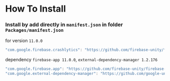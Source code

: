 # How To Install

### Install by add directly in `manifest.json` in folder `Packages/manifest.json`


for version `11.0.0`
```csharp
"com.google.firebase.crashlytics": "https://github.com/firebase-unity/firebase-crashlytics.git#11.0.0",
```


dependency `firebase-app 11.0.0`, `external-dependency-manager 1.2.176`
```csharp
"com.google.firebase.app": "https://github.com/firebase-unity/firebase-app.git#11.0.0",
"com.google.external-dependency-manager": "https://github.com/google-unity/external-dependency-manager.git#1.2.176",
```
